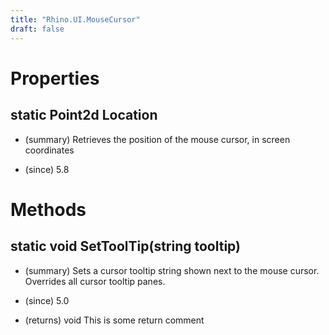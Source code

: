 ```yaml
---
title: "Rhino.UI.MouseCursor"
draft: false
---
```


# Properties
## static Point2d Location
- (summary) 
     Retrieves the position of the mouse cursor, in screen coordinates
     
- (since) 5.8
# Methods
## static void SetToolTip(string tooltip)
- (summary) 
     Sets a cursor tooltip string shown next to the mouse cursor.
     Overrides all cursor tooltip panes.
     
- (since) 5.0
- (returns) void This is some return comment
